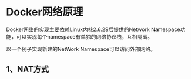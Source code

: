 # Docker网络原理

Docker网络的实现主要依赖Linux内核2.6.29后提供的Network Namespace功能，可以实现每个namespace有单独的网络协议栈，互相隔离。



以一个例子实现新建的NetWork Namespace可以访问外部网络。



## 1、NAT方式

